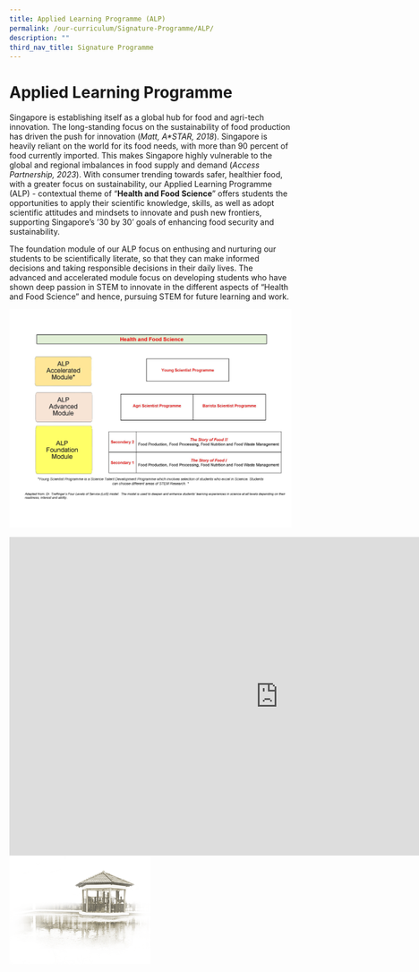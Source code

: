 ```yaml
---
title: Applied Learning Programme (ALP)
permalink: /our-curriculum/Signature-Programme/ALP/
description: ""
third_nav_title: Signature Programme
---
```

# **Applied Learning Programme**
       
Singapore is establishing itself as a global hub for food and agri-tech innovation.  The long-standing focus on the sustainability of food production has driven the push for innovation (_Matt, A\*STAR, 2018_).  Singapore is heavily reliant on the world for its food needs, with more than 90 percent of food currently imported.  This makes Singapore highly vulnerable to the global and regional imbalances in food supply and demand (_Access Partnership, 2023_).  With consumer trending towards safer, healthier food, with a greater focus on sustainability, our Applied Learning Programme (ALP) - contextual theme of “**Health and Food Science**” offers students the opportunities to apply their scientific knowledge, skills, as well as adopt scientific attitudes and mindsets to innovate and push new frontiers, supporting Singapore’s ’30 by 30’ goals of enhancing food security and sustainability.

The foundation module of our ALP focus on enthusing and nurturing our students to be scientifically literate, so that they can make informed decisions and taking responsible decisions in their daily lives.  The advanced and accelerated module focus on developing students who have shown deep passion in STEM to innovate in the different aspects of “Health and Food Science” and hence, pursuing STEM for future learning and work.

![](/images/Our%20Curriculum/Applied%20Learning%20Programme/CCHY%20ALP%20Subpage_Page_1.jpg)

<iframe allowfullscreen="true" height="569" width="960" frameborder="0" src="https://docs.google.com/presentation/d/e/2PACX-1vTYWAdKchoYrMXQQ_UPnCkL6SfZNBsAVZv0m5IYQmlxf2-3TgBZICVclOcKOeZ_lXHh-vTTOZu4dUSa/embed?start=true&amp;loop=true&amp;delayms=3000"></iframe>


<img style="width:50%" src="/images/pavilion.png">